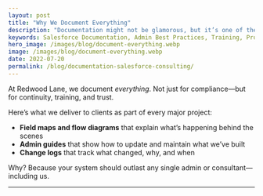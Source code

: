 ```yaml
---
layout: post
title: "Why We Document Everything"
description: "Documentation might not be glamorous, but it’s one of the most valuable deliverables we provide. Here’s why."
keywords: Salesforce Documentation, Admin Best Practices, Training, Process Design
hero_image: /images/blog/document-everything.webp
image: /images/blog/document-everything.webp
date: 2022-07-20
permalink: /blog/documentation-salesforce-consulting/
---
```


At Redwood Lane, we document *everything*. Not just for compliance—but for continuity, training, and trust.

Here’s what we deliver to clients as part of every major project:

- **Field maps and flow diagrams** that explain what’s happening behind the scenes
- **Admin guides** that show how to update and maintain what we’ve built
- **Change logs** that track what changed, why, and when

Why? Because your system should outlast any single admin or consultant—including us.

---
